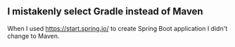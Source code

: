 ## I mistakenly select Gradle instead of Maven

When I used https://start.spring.io/ to create Spring Boot application I didn't change to Maven.
